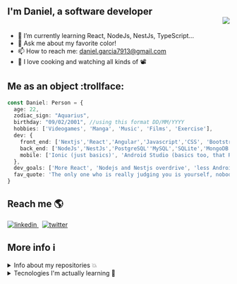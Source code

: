 ## I'm Daniel, a software developer <div align = 'right'>![](https://komarev.com/ghpvc/?username=danielgarcia-09&color=blue)</div>
- 🌱 I’m currently learning React, NodeJs, NestJs, TypeScript... 
- 💬 Ask me about my favorite color!
- 📫 How to reach me: daniel.garcia7913@gmail.com
- 🥘 I love cooking and watching all kinds of 📽️


## Me as an object :trollface:
```ts
const Daniel: Person = {
  age: 22,
  zodiac_sign: "Aquarius",
  birthday: "09/02/2001", //using this format DD/MM/YYYY
  hobbies: ['Videogames', 'Manga', 'Music', 'Films', 'Exercise'],
  dev: {
    front_end: ['Nextjs','React','Angular','Javascript','CSS', 'Bootstrap', 'Bulma'],
    back_end: ['NodeJs','NestJs','PostgreSQL''MySQL','SQLite','MongoDB', 'SQL Server'],
    mobile: ['Ionic (just basics)', 'Android Studio (basics too, that RAM Eater xD)']
  },
  dev_goals: ['More React', 'Nodejs and Nestjs overdrive', 'less Android Studio lmao'],
  fav_quote: 'The only one who is really judging you is yourself, nobody else'
}
```

## Reach me 🌎
<p>
  <a href="https://www.linkedin.com/in/daniel-garc%C3%ADa-ba03ba215/" rel="nofollow noreferrer">
    <img src="https://img.shields.io/badge/LinkedIn-0077B5?style=for-the-badge&logo=linkedin&logoColor=white" alt="linkedin">
  </a> &nbsp; 
  <a href="https://twitter.com/kanedaboi_" rel="nofollow noreferrer">
    <img src="https://img.shields.io/badge/Twitter-1DA1F2?style=for-the-badge&logo=twitter&logoColor=white" alt="twitter">
  </a>
</p>

## More info ℹ️

<details>
  <summary>Info about my repositories 💥 </summary>
  <br>
  <center>
    <table>
      <td> <img src="https://github-readme-stats.vercel.app/api?username=danielgarcia-09&show_icons=true&theme=radical"> </td>
      <td> <img src="https://github-readme-stats.vercel.app/api/top-langs/?username=danielgarcia-09&theme=radical&layout=compact"> </td>
    </table>
  </center>
</details>

<details>
  <summary> Tecnologies I'm actually learning 💭 </summary>
  <br>
  <center>
    <table>
      <tr>
          <td> <img width="300px" src="https://upload.wikimedia.org/wikipedia/commons/thumb/c/cf/Angular_full_color_logo.svg/800px-Angular_full_color_logo.svg.png"> </td>
          <td> <img width="300px" src="https://upload.wikimedia.org/wikipedia/commons/thumb/d/d9/Node.js_logo.svg/1024px-Node.js_logo.svg.png"> </td>
        <td> <img width="300px" src="https://d33wubrfki0l68.cloudfront.net/e937e774cbbe23635999615ad5d7732decad182a/26072/logo-small.ede75a6b.svg"> </td>
      </tr>
       <tr>
          <td> <img width="300px" src="https://upload.wikimedia.org/wikipedia/commons/thumb/d/db/Npm-logo.svg/1920px-Npm-logo.svg.png"> </td>
          <td> <img width="300px" src="https://upload.wikimedia.org/wikipedia/commons/thumb/4/4c/Typescript_logo_2020.svg/800px-Typescript_logo_2020.svg.png"></td>
        <td> <img width="300px" src="https://upload.wikimedia.org/wikipedia/commons/thumb/9/99/Unofficial_JavaScript_logo_2.svg/800px-Unofficial_JavaScript_logo_2.svg.png"> </td>
      </tr>
         <tr>
          <td> <img width="300px" src="https://upload.wikimedia.org/wikipedia/commons/thumb/a/a7/React-icon.svg/800px-React-icon.svg.png"> </td>
          <td> <img width="300px" src="https://upload.wikimedia.org/wikipedia/commons/7/79/Docker_%28container_engine%29_logo.png"></td>
      </tr>
    </table>
  </center>
</details>
